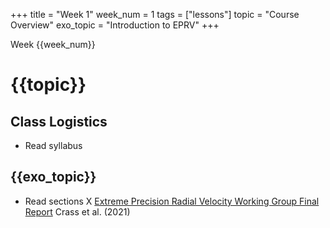 +++
title = "Week 1"
week_num = 1
tags = ["lessons"]
topic = "Course Overview"
exo_topic = "Introduction to EPRV"
+++

Week {{week_num}}
# {{topic}}

## Class Logistics
- Read syllabus 
<!--
- Sign up for TopHat (see [instructions](https://success.tophat.com/s/article/Student-Top-Hat-Overview-and-Getting-Started-Guide#accountcreation)) by next Tuesday (if you have not already signed up for another course).  You do not have to enter a mobile phone number, credit card number or pay anything.  You can stop once your account is setup and not continue reading once you reach the Attendance section.)
-->

## {{exo_topic}}
- Read sections X [Extreme Precision Radial Velocity Working Group Final Report](https://ui.adsabs.harvard.edu/abs/2021arXiv210714291C/abstract) Crass et al. (2021)

<!--
- Read *Exoplanets*: Introduction to Exoplanets:   Sec. 1-6.2
- Submit reading question before Friday's class.
- [Notebook from class](https://psuastro497.github.io/Fall2022/notebooks/week1day3/)
-->